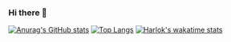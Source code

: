 ### Hi there 👋
[![Anurag's GitHub stats](https://github-readme-stats.vercel.app/api?username=seongwoo83)](https://github.com/seongwoo83/github-readme-stats)
[![Top Langs](https://github-readme-stats.vercel.app/api/top-langs/?username=seongwoo83&layout=compact)](https://github.com/seongwoo83/github-readme-stats)
[![Harlok's wakatime stats](https://github-readme-stats.vercel.app/api/wakatime?username=seongwoo83)](https://github.com/seongwoo83/github-readme-stats)

<!--
**seongwoo83/seongwoo83** is a ✨ _special_ ✨ repository because its `README.md` (this file) appears on your GitHub profile.

Here are some ideas to get you started:

- 🔭 I’m currently working on ...
- 🌱 I’m currently learning ...
- 👯 I’m looking to collaborate on ...
- 🤔 I’m looking for help with ...
- 💬 Ask me about ...
- 📫 How to reach me: ...
- 😄 Pronouns: ...
- ⚡ Fun fact: ...
-->
